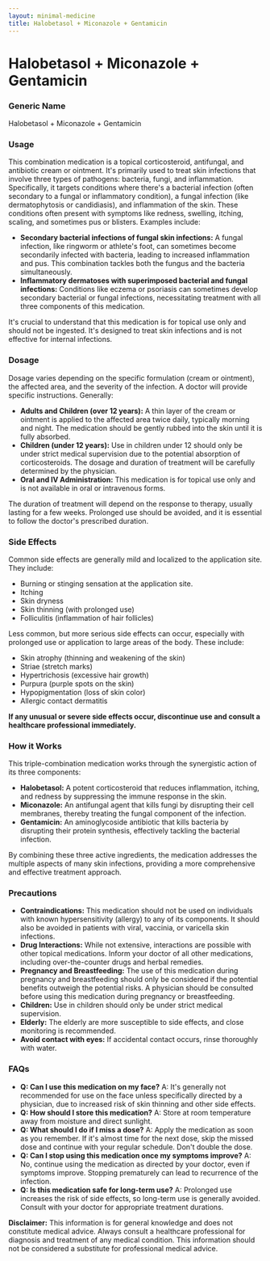```yaml
---
layout: minimal-medicine
title: Halobetasol + Miconazole + Gentamicin
---
```


# Halobetasol + Miconazole + Gentamicin
### Generic Name
Halobetasol + Miconazole + Gentamicin

### Usage

This combination medication is a topical corticosteroid, antifungal, and antibiotic cream or ointment.  It's primarily used to treat skin infections that involve three types of pathogens: bacteria, fungi, and inflammation.  Specifically, it targets conditions where there's a bacterial infection (often secondary to a fungal or inflammatory condition), a fungal infection (like dermatophytosis or candidiasis), and inflammation of the skin.  These conditions often present with symptoms like redness, swelling, itching, scaling, and sometimes pus or blisters. Examples include:

* **Secondary bacterial infections of fungal skin infections:**  A fungal infection, like ringworm or athlete's foot, can sometimes become secondarily infected with bacteria, leading to increased inflammation and pus. This combination tackles both the fungus and the bacteria simultaneously.
* **Inflammatory dermatoses with superimposed bacterial and fungal infections:**  Conditions like eczema or psoriasis can sometimes develop secondary bacterial or fungal infections, necessitating treatment with all three components of this medication.


It's crucial to understand that this medication is for topical use only and should not be ingested.  It's designed to treat skin infections and is not effective for internal infections.


### Dosage

Dosage varies depending on the specific formulation (cream or ointment), the affected area, and the severity of the infection.  A doctor will provide specific instructions. Generally:

* **Adults and Children (over 12 years):** A thin layer of the cream or ointment is applied to the affected area twice daily, typically morning and night.  The medication should be gently rubbed into the skin until it is fully absorbed.
* **Children (under 12 years):** Use in children under 12 should only be under strict medical supervision due to the potential absorption of corticosteroids.  The dosage and duration of treatment will be carefully determined by the physician.
* **Oral and IV Administration:** This medication is for topical use only and is not available in oral or intravenous forms.


The duration of treatment will depend on the response to therapy, usually lasting for a few weeks. Prolonged use should be avoided, and it is essential to follow the doctor's prescribed duration.


### Side Effects

Common side effects are generally mild and localized to the application site.  They include:

* Burning or stinging sensation at the application site.
* Itching
* Skin dryness
* Skin thinning (with prolonged use)
* Folliculitis (inflammation of hair follicles)

Less common, but more serious side effects can occur, especially with prolonged use or application to large areas of the body.  These include:

* Skin atrophy (thinning and weakening of the skin)
* Striae (stretch marks)
* Hypertrichosis (excessive hair growth)
* Purpura (purple spots on the skin)
* Hypopigmentation (loss of skin color)
* Allergic contact dermatitis


**If any unusual or severe side effects occur, discontinue use and consult a healthcare professional immediately.**


### How it Works

This triple-combination medication works through the synergistic action of its three components:

* **Halobetasol:** A potent corticosteroid that reduces inflammation, itching, and redness by suppressing the immune response in the skin.
* **Miconazole:** An antifungal agent that kills fungi by disrupting their cell membranes, thereby treating the fungal component of the infection.
* **Gentamicin:** An aminoglycoside antibiotic that kills bacteria by disrupting their protein synthesis, effectively tackling the bacterial infection.

By combining these three active ingredients, the medication addresses the multiple aspects of many skin infections, providing a more comprehensive and effective treatment approach.


### Precautions

* **Contraindications:** This medication should not be used on individuals with known hypersensitivity (allergy) to any of its components.  It should also be avoided in patients with viral, vaccinia, or varicella skin infections.
* **Drug Interactions:**  While not extensive, interactions are possible with other topical medications.  Inform your doctor of all other medications, including over-the-counter drugs and herbal remedies.
* **Pregnancy and Breastfeeding:** The use of this medication during pregnancy and breastfeeding should only be considered if the potential benefits outweigh the potential risks.  A physician should be consulted before using this medication during pregnancy or breastfeeding.
* **Children:** Use in children should only be under strict medical supervision.
* **Elderly:**  The elderly are more susceptible to side effects, and close monitoring is recommended.
* **Avoid contact with eyes:** If accidental contact occurs, rinse thoroughly with water.


### FAQs

* **Q: Can I use this medication on my face?**  A:  It's generally not recommended for use on the face unless specifically directed by a physician, due to increased risk of skin thinning and other side effects.
* **Q: How should I store this medication?**  A: Store at room temperature away from moisture and direct sunlight.
* **Q: What should I do if I miss a dose?**  A: Apply the medication as soon as you remember. If it's almost time for the next dose, skip the missed dose and continue with your regular schedule. Don't double the dose.
* **Q: Can I stop using this medication once my symptoms improve?**  A: No, continue using the medication as directed by your doctor, even if symptoms improve.  Stopping prematurely can lead to recurrence of the infection.
* **Q: Is this medication safe for long-term use?** A:  Prolonged use increases the risk of side effects, so long-term use is generally avoided. Consult with your doctor for appropriate treatment durations.


**Disclaimer:** This information is for general knowledge and does not constitute medical advice. Always consult a healthcare professional for diagnosis and treatment of any medical condition.  This information should not be considered a substitute for professional medical advice.
